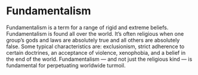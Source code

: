 # Fundamentalism

Fundamentalism is a term for a range of rigid and extreme beliefs. Fundamentalism is found all over the world. It’s often religious when one group’s gods and laws are absolutely true and all others are absolutely false. Some typical characteristics are: exclusionism, strict adherence to certain doctrines, an acceptance of violence, xenophobia, and a belief in the end of the world. Fundamentalism — and not just the religious kind — is fundamental for perpetuating
worldwide turmoil.

